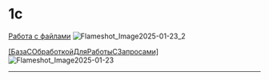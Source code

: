 # 1c
[Работа с файлами](https://github.com/DADUSHKA/1c/tree/master/IRS-Education/Работа%20с%20файлами)
![Flameshot_Image2025-01-23_2](https://github.com/user-attachments/assets/7da509cb-bb39-431d-a7c7-844b89ba05a2)




[[БазаСОбработкойДляРаботыСЗапросами]](https://github.com/DADUSHKA/1c/blob/master/%D0%91%D0%B0%D0%B7%D0%B0%D0%A1%D0%9E%D0%B1%D1%80%D0%B0%D0%B1%D0%BE%D1%82%D0%BA%D0%BE%D0%B9%D0%94%D0%BB%D1%8F%D0%A0%D0%B0%D0%B1%D0%BE%D1%82%D1%8B%D0%A1%D0%97%D0%B0%D0%BF%D1%80%D0%BE%D1%81%D0%B0%D0%BC%D0%B8.dt)    
![Flameshot_Image2025-01-23](https://github.com/user-attachments/assets/717ada2b-eb38-4df2-adf2-e9b21caf83a9)

---


